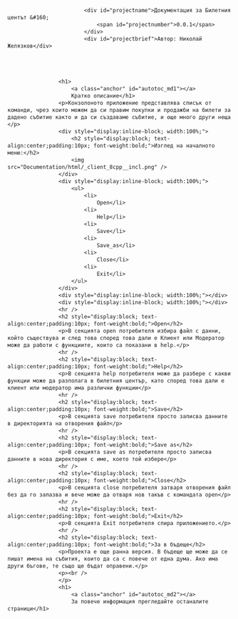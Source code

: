 <!DOCTYPE html PUBLIC "-//W3C//DTD XHTML 1.0 Transitional//EN" "https://www.w3.org/TR/xhtml1/DTD/xhtml1-transitional.dtd">
<html xmlns="http://www.w3.org/1999/xhtml">

<head>
   
</head>

<body>
   
                            <div id="projectname">Документация за Билетния центът &#160;
                                <span id="projectnumber">0.0.1</span>
                            </div>
                            <div id="projectbrief">Автор: Николай Желязков</div>
                     
     

      
                    <h1>
                        <a class="anchor" id="autotoc_md1"></a>
                        Кратко описание</h1>
                    <p>Конзолоното приложение представлява списък от команди, чрез които можем да си правим покупки и продажби на билети за дадено събитие както и да си създаваме събитие, и още много други неща </p>
                    <div style="display:inline-block; width:100%;">
                        <h2 style="display:block; text-align:center;padding:10px; font-weight:bold;">Изглед на началното меню:</h2>
                        <img src="Documentation/html/_client_8cpp__incl.png" />
                    </div>
                    <div style="display:inline-block; width:100%;">
                        <ul>
                            <li>
                                Open</li>
                            <li>
                                Help</li>
                            <li>
                                Save</li>
                            <li>
                                Save_as</li>
                            <li>
                                Close</li>
                            <li>
                                Exit</li>
                        </ul>
                    </div>
                    <div style="display:inline-block; width:100%;"></div>
                    <div style="display:inline-block; width:100%;"></div>
                    <hr />
                    <h2 style="display:block; text-align:center;padding:10px; font-weight:bold;">Open</h2>
                    <p>В секцията open потребителя избира файл с данни, който съществува и след това според това дали е Клиент или Модератор може да работи с функциите, които са показани в help.</p>
                    <hr />
                    <h2 style="display:block; text-align:center;padding:10px; font-weight:bold;">Help</h2>
                    <p>В секцията help потребителя може да разбере с какви функции може да разполага в билетния център, като според това дали е клиент или модератор има различни функции</p>
                    <hr />
                    <h2 style="display:block; text-align:center;padding:10px; font-weight:bold;">Save</h2>
                    <p>В секцията save потребителя просто записва данните в директорията на отворения файл</p>
                    <hr />
                    <h2 style="display:block; text-align:center;padding:10px; font-weight:bold;">Save as</h2>
                    <p>В секцията save as потребителя просто записва данните в нова директория с име, което той избере</p>
                    <hr />
                    <h2 style="display:block; text-align:center;padding:10px; font-weight:bold;">Close</h2>
                    <p>В секцията close потребителя затваря отворения файл без да го запазва и вече може да отваря нов такъв с командата open</p>
                    <hr />
                    <h2 style="display:block; text-align:center;padding:10px; font-weight:bold;">Exit</h2>
                    <p>В секцията Exit потребителя спира приложението.</p>
                    <hr />
                    <h2 style="display:block; text-align:center;padding:10px; font-weight:bold;">За в бъдеще</h2>
                    <p>Проекта е още ранна версия. В бъдеще ще може да се пишат имена на събития, които да са с повече от една дума. Ако има други бъгове, те също ще бъдат оправени.</p>
                    <p><br />
                    </p>
                    <h1>
                        <a class="anchor" id="autotoc_md2"></a>
                        За повече информация прегледайте останалите страници</h1>
            

</body>

</html>